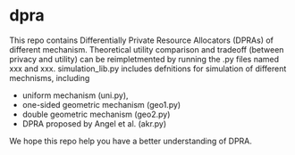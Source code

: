 # dpra
This repo contains Differentially Private Resource Allocators (DPRAs) of different mechanism.
Theoretical utility comparison and tradeoff (between privacy and utility) can be reimpletmented by running the .py files named xxx and xxx.
simulation_lib.py includes defnitions for simulation of different mechnisms, including 
- uniform mechanism (uni.py), 
- one-sided geometric mechanism (geo1.py)
- double geometric mechanism (geo2.py)
- DPRA proposed by Angel et al. (akr.py)

We hope this repo help you have a better understanding of DPRA.
